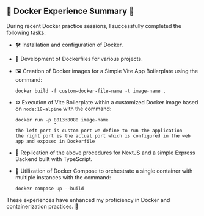 ## 🐳 Docker Experience Summary 🚀

During recent Docker practice sessions, I successfully completed the following tasks:

- 🛠️ Installation and configuration of Docker.

- 📝 Development of Dockerfiles for various projects.

- 🖼️ Creation of Docker images for a Simple Vite App Boilerplate using the command:

  ```
  docker build -f custom-docker-file-name -t image-name .
  ```

- ⚙️ Execution of Vite Boilerplate within a customized Docker image based on `node:18-alpine` with the command:

  ```
  docker run -p 8013:8080 image-name
                ^
  the left port is custom port we define to run the application
  the right port is the actual port which is configured in the web app and exposed in Dockerfile
  ```

- 🔄 Replication of the above procedures for NextJS and a simple Express Backend built with TypeScript.

- 🐙 Utilization of Docker Compose to orchestrate a single container with multiple instances with the command:

  ```
  docker-compose up --build
  ```

These experiences have enhanced my proficiency in Docker and containerization practices. 🌟
